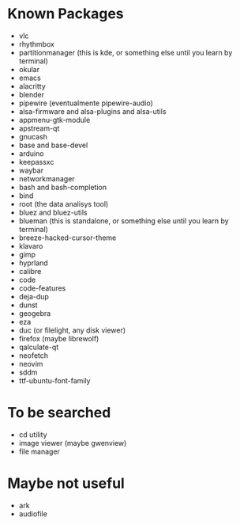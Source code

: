 # Known Packages
- vlc
- rhythmbox
- partitionmanager (this is kde, or something else until you learn by terminal)
- okular
- emacs
- alacritty
- blender
- pipewire (eventualmente pipewire-audio)
- alsa-firmware and alsa-plugins and alsa-utils
- appmenu-gtk-module
- apstream-qt
- gnucash
- base and base-devel
- arduino
- keepassxc
- waybar
- networkmanager
- bash and bash-completion
- bind
- root (the data analisys tool)
- bluez and bluez-utils
- blueman (this is standalone, or something else until you learn by terminal)
- breeze-hacked-cursor-theme
- klavaro
- gimp
- hyprland
- calibre
- code 
- code-features
- deja-dup
- dunst
- geogebra
- eza
- duc (or filelight, any disk viewer)
- firefox (maybe librewolf)
- qalculate-qt 
- neofetch
- neovim
- sddm
- ttf-ubuntu-font-family



# To be searched
- cd utility
- image viewer (maybe gwenview)
- file manager


# Maybe not useful
- ark
- audiofile
